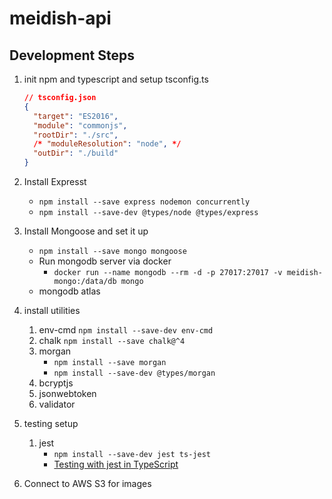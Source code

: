 # meidish-api

## Development Steps

1. init npm and typescript and setup tsconfig.ts

   ```json
   // tsconfig.json
   {
     "target": "ES2016",
     "module": "commonjs",
     "rootDir": "./src",
     /* "moduleResolution": "node", */
     "outDir": "./build"
   }
   ```

2. Install Expresst

   - `npm install --save express nodemon concurrently`
   - `npm install --save-dev @types/node @types/express`

3. Install Mongoose and set it up

   - `npm install --save mongo mongoose`
   - Run mongodb server via docker
     - `docker run --name mongodb --rm -d -p 27017:27017 -v meidish-mongo:/data/db mongo`
   - mongodb atlas

4. install utilities

   1. env-cmd
      `npm install --save-dev env-cmd`
   2. chalk
      `npm install --save chalk@^4`
   3. morgan
      - `npm install --save morgan`
      - `npm install --save-dev @types/morgan`
   4. bcryptjs
   5. jsonwebtoken
   6. validator

5. testing setup

   1. jest
      - `npm install --save-dev jest ts-jest`
      - [Testing with jest in TypeScript](https://itnext.io/testing-with-jest-in-typescript-cc1cd0095421)

6. Connect to AWS S3 for images
